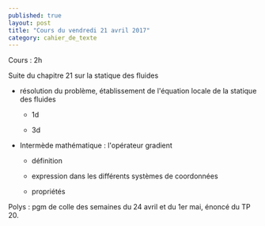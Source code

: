 ```yaml
---
published: true
layout: post
title: "Cours du vendredi 21 avril 2017"
category: cahier_de_texte
---
```


Cours : 2h

Suite du chapitre 21 sur la statique des fluides

- résolution du problème, établissement de l'équation locale de la statique des fluides

  - 1d

  - 3d

- Intermède mathématique : l'opérateur gradient

  - définition

  - expression dans les différents systèmes de coordonnées

  - propriétés 

Polys : pgm de colle des semaines du 24 avril et du 1er mai, énoncé du TP 20.
